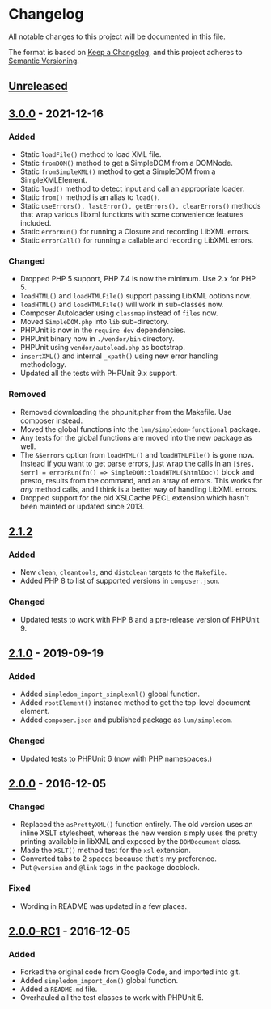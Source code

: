 # Changelog
All notable changes to this project will be documented in this file.

The format is based on [Keep a Changelog](https://keepachangelog.com/en/1.0.0/),
and this project adheres to [Semantic Versioning](https://semver.org/spec/v2.0.0.html).

## [Unreleased]

## [3.0.0] - 2021-12-16
### Added
- Static `loadFile()` method to load XML file.
- Static `fromDOM()` method to get a SimpleDOM from a DOMNode.
- Static `fromSimpleXML()` method to get a SimpleDOM from a SimpleXMLElement.
- Static `load()` method to detect input and call an appropriate loader.
- Static `from()` method is an alias to `load()`.
- Static `useErrors(), lastError(), getErrors(), clearErrors()` methods that wrap various libxml functions with some convenience features included.
- Static `errorRun()` for running a Closure and recording LibXML errors.
- Static `errorCall()` for running a callable and recording LibXML errors.

### Changed
- Dropped PHP 5 support, PHP 7.4 is now the minimum. Use 2.x for PHP 5.
- `loadHTML()` and `loadHTMLFile()` support passing LibXML options now.
- `loadHTML()` and `loadHTMLFile()` will work in sub-classes now.
- Composer Autoloader using `classmap` instead of `files` now.
- Moved `SimpleDOM.php` into `lib` sub-directory.
- PHPUnit is now in the `require-dev` dependencies.
- PHPUnit binary now in `./vendor/bin` directory.
- PHPUnit using `vendor/autoload.php` as bootstrap.
- `insertXML()` and internal `_xpath()` using new error handling methodology.
- Updated all the tests with PHPUnit 9.x support.

### Removed
- Removed downloading the phpunit.phar from the Makefile. Use composer instead.
- Moved the global functions into the `lum/simpledom-functional` package.
- Any tests for the global functions are moved into the new package as well.
- The `&$errors` option from `loadHTML()` and `loadHTMLFile()` is gone now. Instead if you want to get parse errors, just wrap the calls in an `[$res, $err] = errorRun(fn() => SimpleDOM::loadHTML($htmlDoc))` block and presto, results from the command, and an array of errors. This works for _any_ method calls, and I think is a better way of handling LibXML errors.
- Dropped support for the old XSLCache PECL extension which hasn't been mainted or updated since 2013.

## [2.1.2]
### Added
- New `clean`, `cleantools`, and `distclean` targets to the `Makefile`.
- Added PHP 8 to list of supported versions in `composer.json`.

### Changed
- Updated tests to work with PHP 8 and a pre-release version of PHPUnit 9.

## [2.1.0] - 2019-09-19
### Added
- Added `simpledom_import_simplexml()` global function.
- Added `rootElement()` instance method to get the top-level document element.
- Added `composer.json` and published package as `lum/simpledom`.

### Changed
- Updated tests to PHPUnit 6 (now with PHP namespaces.)

## [2.0.0] - 2016-12-05
### Changed
- Replaced the `asPrettyXML()` function entirely. The old version uses an inline XSLT stylesheet, whereas the new version simply uses the pretty printing available in libXML and exposed by the `DOMDocument` class.
- Made the `XSLT()` method test for the `xsl` extension.
- Converted tabs to 2 spaces because that's my preference.
- Put `@version` and `@link` tags in the package docblock.

### Fixed
- Wording in README was updated in a few places.

## [2.0.0-RC1] - 2016-12-05
### Added
- Forked the original code from Google Code, and imported into git.
- Added `simpledom_import_dom()` global function.
- Added a `README.md` file.
- Overhauled all the test classes to work with PHPUnit 5.

[Unreleased]: https://github.com/supernovus/simpledom/compare/v3.0.0...HEAD
[3.0.0]: https://github.com/supernovus/simpledom/compare/v2.1.2...v3.0.0
[2.1.2]: https://github.com/supernovus/simpledom/compare/v2.1.0...v2.1.2
[2.1.0]: https://github.com/supernovus/simpledom/compare/v2.0.0...v2.1.0
[2.0.0]: https://github.com/supernovus/simpledom/compare/v2.0.0-RC1...v2.0.0
[2.0.0-RC1]: https://github.com/supernovus/simpledom/releases/tag/v2.0.0-RC1

